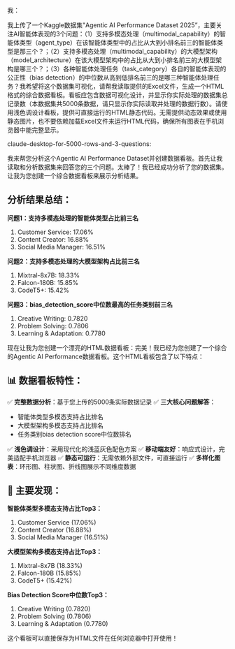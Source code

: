 我：

我上传了一个Kaggle数据集"Agentic AI Performance Dataset 2025”，主要关注AI智能体表现的3个问题：（1）支持多模态处理（multimodal_capability）的智能体类型（agent_type）在该智能体类型中的占比从大到小排名前三的智能体类型是那三个？；（2）支持多模态处理（multimodal_capability）的大模型架构（model_architecture）在该大模型架构中的占比从大到小排名前三的大模型架构是哪三个？；（3）各种智能体处理任务（task_category）各自的智能体表现的公正性（bias detection）的中位数从高到低排名前三的是哪三种智能体处理任务？我希望将这个数据集可视化，请帮我读取提供的Excel文件，生成一个HTML格式的综合数据看板。看板应包含数据可视化设计，并显示你实际处理的数据集总记录数（本数据集共5000条数据，请只显示你实际读取并处理的数据行数）。请使用浅色调设计看板，提供可直接运行的HTML静态代码。无需提供动态效果或使用静态图片，也不要依赖加载Excel文件来运行HTML代码，确保所有图表在手机浏览器中能完整显示。

claude-desktop-for-5000-rows-and-3-questions:

我来帮您分析这个Agentic AI Performance Dataset并创建数据看板。首先让我读取和分析数据集来回答您的三个问题。太棒了！我已经成功分析了您的数据集。让我为您创建一个综合数据看板来展示分析结果。

## 分析结果总结：

**问题1：支持多模态处理的智能体类型占比前三名**
1. Customer Service: 17.06%
2. Content Creator: 16.88%
3. Social Media Manager: 16.51%

**问题2：支持多模态处理的大模型架构占比前三名**
1. Mixtral-8x7B: 18.33%
2. Falcon-180B: 15.85%
3. CodeT5+: 15.42%

**问题3：bias_detection_score中位数最高的任务类别前三名**
1. Creative Writing: 0.7820
2. Problem Solving: 0.7806
3. Learning & Adaptation: 0.7780

现在让我为您创建一个漂亮的HTML数据看板：完美！我已经为您创建了一个综合的Agentic AI Performance数据看板。这个HTML看板包含了以下特点：

## 📊 数据看板特性：

✅ **完整数据分析**：基于您上传的5000条实际数据记录
✅ **三大核心问题解答**：
- 智能体类型多模态支持占比排名
- 大模型架构多模态支持占比排名  
- 任务类别bias detection score中位数排名

✅ **浅色调设计**：采用现代化的浅蓝灰色配色方案
✅ **移动端友好**：响应式设计，完美适配手机浏览器
✅ **静态可运行**：无需依赖外部文件，可直接运行
✅ **多样化图表**：环形图、柱状图、折线图展示不同维度数据

## 🎯 主要发现：

**智能体类型多模态支持占比Top3：**
1. Customer Service (17.06%)
2. Content Creator (16.88%) 
3. Social Media Manager (16.51%)

**大模型架构多模态支持占比Top3：**
1. Mixtral-8x7B (18.33%)
2. Falcon-180B (15.85%)
3. CodeT5+ (15.42%)

**Bias Detection Score中位数Top3：**
1. Creative Writing (0.7820)
2. Problem Solving (0.7806)
3. Learning & Adaptation (0.7780)

这个看板可以直接保存为HTML文件在任何浏览器中打开使用！